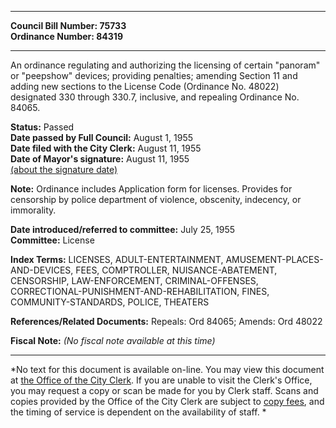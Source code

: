 * * * * *  
  
**Council Bill Number: [](#h0)[](#h2)75733**   
**Ordinance Number: 84319**  
  
* * * * *  
  
An ordinance regulating and authorizing the licensing of certain "panoram" or "peepshow" devices; providing penalties; amending Section 11 and adding new sections to the License Code (Ordinance No. 48022) designated 330 through 330.7, inclusive, and repealing Ordinance No. 84065.  
  
**Status:** Passed   
**Date passed by Full Council:** August 1, 1955   
**Date filed with the City Clerk:** August 11, 1955   
**Date of Mayor's signature:** August 11, 1955   
[(about the signature date)](/~public/approvaldate.htm)   
  
**Note:** Ordinance includes Application form for licenses. Provides for censorship by police department of violence, obscenity, indecency, or immorality.  
  
  
**Date introduced/referred to committee:** July 25, 1955   
**Committee:** License   
  
**Index Terms:** LICENSES, ADULT-ENTERTAINMENT, AMUSEMENT-PLACES-AND-DEVICES, FEES, COMPTROLLER, NUISANCE-ABATEMENT, CENSORSHIP, LAW-ENFORCEMENT, CRIMINAL-OFFENSES, CORRECTIONAL-PUNISHMENT-AND-REHABILITATION, FINES, COMMUNITY-STANDARDS, POLICE, THEATERS  
  
**References/Related Documents:** Repeals: Ord 84065; Amends: Ord 48022  
  
**Fiscal Note:** *(No fiscal note available at this time)*  
  
* * * * *  
  
*No text for this document is available on-line. You may view this document at [the Office of the City Clerk](http://www.seattle.gov/leg/clerk/contactUs.htm). If you are unable to visit the Clerk's Office, you may request a copy or scan be made for you by Clerk staff. Scans and copies provided by the Office of the City Clerk are subject to [copy fees](http://clerk.seattle.gov/~public/clerkfees.htm), and the timing of service is dependent on the availability of staff. *  
  
  
